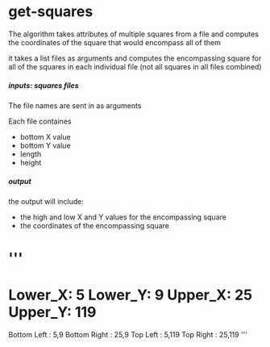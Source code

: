 # get-squares

The algorithm takes attributes of multiple squares from a file and computes the coordinates of the square that would encompass all of them

it takes a list files as arguments and computes the encompassing square for all of the squares in each individual file (not all squares in all files combined)


##### inputs:  squares files
The file names are sent in as arguments

Each file containes
  - bottom X value
  - bottom Y value
  - length
  - height
  
  
##### output
the output will include:
  - the high and low X and Y values for the encompassing square
  - the coordinates of the encompassing square

'''
==============================
Lower_X: 5
Lower_Y: 9
Upper_X: 25
Upper_Y: 119
==============================
Bottom Left  : 5,9
Bottom Right : 25,9
Top Left     : 5,119
Top Right    : 25,119
'''

